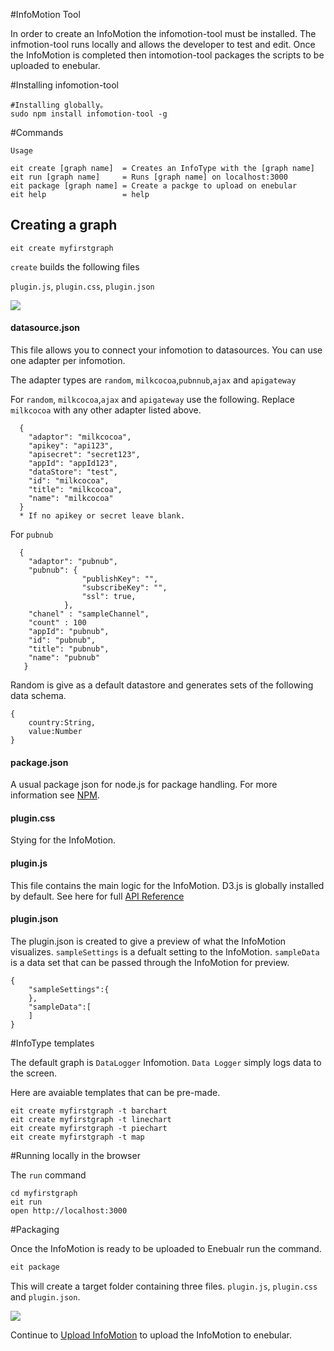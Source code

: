 #InfoMotion Tool

In order to create an InfoMotion the infomotion-tool must be installed. 
The infmotion-tool runs locally and allows the developer to test and edit.
Once the InfoMotion is completed then intomotion-tool packages the scripts to be uploaded to enebular. 

#Installing infomotion-tool

```
#Installing globally。
sudo npm install infomotion-tool -g
```

#Commands 

```
Usage

eit create [graph name]  = Creates an InfoType with the [graph name] 
eit run [graph name]     = Runs [graph name] on localhost:3000 
eit package [graph name] = Create a packge to upload on enebular 
eit help                 = help 
```

Creating a graph
-----

```
eit create myfirstgraph
```

`create` builds the following files

`plugin.js`,
`plugin.css`,
`plugin.json`


![](/_asset/images/enebular-developers-about-infomotion-files.png)

#### datasource.json 

This file allows you to connect your infomotion to datasources. 
You can use one adapter per infomotion. 

The adapter types are 
`random`, `milkcocoa`,`pubnnub`,`ajax` and `apigateway` 

For `random`, `milkcocoa`,`ajax` and `apigateway` use the following.
Replace `milkcocoa` with any other adapter listed above. 

``` 
  {
    "adaptor": "milkcocoa",
    "apikey": "api123",
    "apisecret": "secret123",
    "appId": "appId123",
    "dataStore": "test",
    "id": "milkcocoa",
    "title": "milkcocoa",
    "name": "milkcocoa"
  }
  * If no apikey or secret leave blank.
```

For `pubnub` 

```
  {
    "adaptor": "pubnub",
    "pubnub": {
                "publishKey": "",
                "subscribeKey": "",
                "ssl": true,
            },
    "chanel" : "sampleChannel",
    "count" : 100
    "appId": "pubnub",
    "id": "pubnub",
    "title": "pubnub",
    "name": "pubnub"
   }        
```

Random is give as a default datastore and generates sets of the following data schema.

```
{
	country:String,
	value:Number
}
```

#### package.json 

A usual package json for node.js for package handling. 
For more information see [NPM](https://docs.npmjs.com/files/package.json). 

#### plugin.css

Stying for the InfoMotion. 

#### plugin.js

This file contains the main logic for the InfoMotion. 
D3.js is globally installed by default. 
See here for full [API Reference](/en/InfoMotion/APIReference) 

#### plugin.json 

The plugin.json is created to give a preview of what the InfoMotion 
visualizes. 
`sampleSettings` is a defualt setting to the InfoMotion. 
`sampleData` is a data set that can be passed through the InfoMotion for preview.

``` 
{
	"sampleSettings":{
	},
	"sampleData":[
	]
}
```

#InfoType templates 

The default graph is `DataLogger` Infomotion. 
`Data Logger` simply logs data to the screen. 

Here are avaiable templates that can be pre-made. 

``` 
eit create myfirstgraph -t barchart 
eit create myfirstgraph -t linechart 
eit create myfirstgraph -t piechart 
eit create myfirstgraph -t map 
```

#Running locally in the browser 

The `run` command 

``` 
cd myfirstgraph 
eit run 
open http://localhost:3000 
``` 

#Packaging 

Once the InfoMotion is ready to be uploaded to Enebualr run the command. 

```bash 
eit package 
``` 

This will create a target folder containing three files.
`plugin.js`, `plugin.css` and `plugin.json`.

![](/_asset/images/enebular-developers-build.png)

Continue to [Upload InfoMotion]() to upload the InfoMotion to enebular.
